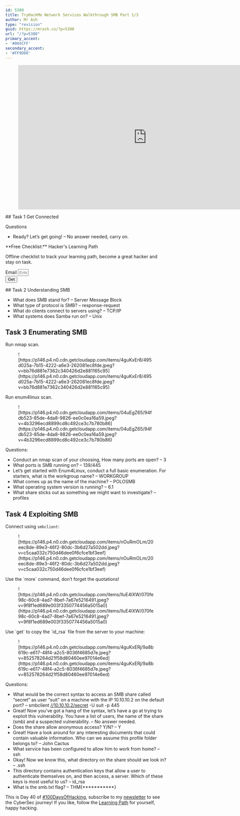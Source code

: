 ```yaml
---
id: 5380
title: TryHackMe Network Services Walkthrough SMB Part 1/3
author: Mr Ash
type: "revision"
guid: https://mrash.co/?p=5380
url: "/?p=5380"
primary_accent:
- '#004CFF'
secondary_accent:
- '#FF9D00'
---
```


<figure class="wp-block-embed is-type-video is-provider-youtube wp-block-embed-youtube wp-embed-aspect-16-9 wp-has-aspect-ratio"><div class="wp-block-embed__wrapper"><iframe allow="accelerometer; autoplay; clipboard-write; encrypted-media; gyroscope; picture-in-picture" allowfullscreen="" frameborder="0" height="450" loading="lazy" src="https://www.youtube.com/embed/DwPuDptnc2w?feature=oembed" title="TryHackMe Network Services 1 Part 1 SMB • Walkthrough" width="800"></iframe></div></figure>## Task 1 Get Connected

Questions

- Ready? Let’s get going! – No answer needed, carry on.

<div class="elementor elementor-5269" data-elementor-id="5269" data-elementor-type="section"><div class="elementor-section-wrap"> <section class="elementor-section elementor-top-section elementor-element elementor-element-650fe30 elementor-section-boxed elementor-section-height-default elementor-section-height-default" data-element_type="section" data-id="650fe30" data-particle-mobile-disabled="false" data-particle_enable="false" data-settings="{"ekit_has_onepagescroll_dot":"yes"}"><div class="elementor-container elementor-column-gap-default"><div class="elementor-row"><div class="elementor-column elementor-col-100 elementor-top-column elementor-element elementor-element-19d1b1d" data-element_type="column" data-id="19d1b1d"><div class="elementor-column-wrap elementor-element-populated"><div class="elementor-widget-wrap"> <section class="elementor-section elementor-inner-section elementor-element elementor-element-75001c1 elementor-section-boxed elementor-section-height-default elementor-section-height-default" data-element_type="section" data-id="75001c1" data-particle-mobile-disabled="false" data-particle_enable="false" data-settings="{"ekit_has_onepagescroll_dot":"yes"}"><div class="elementor-container elementor-column-gap-default"><div class="elementor-row"><div class="elementor-column elementor-col-100 elementor-inner-column elementor-element elementor-element-2d39fa8" data-element_type="column" data-id="2d39fa8" data-settings="{"background_background":"gradient"}"><div class="elementor-column-wrap elementor-element-populated"><div class="elementor-background-overlay"></div><div class="elementor-widget-wrap"><div class="elementor-element elementor-element-87a745b elementor-position-right elementor-vertical-align-middle elementor-view-default elementor-mobile-position-top elementor-widget elementor-widget-icon-box" data-element_type="widget" data-id="87a745b" data-settings="{"ekit_we_effect_on":"none"}" data-widget_type="icon-box.default"><div class="elementor-widget-container"><div class="elementor-icon-box-wrapper"><div class="elementor-icon-box-icon"> <span class="elementor-icon elementor-animation-">  </span> </div><div class="elementor-icon-box-content"> <span> **Free Checklist:** Hacker's Learning Path </span>

 Offline checklist to track your learning path, become a great hacker and stay on task.

 </div> </div> </div> </div><div class="elementor-element elementor-element-96a5f87 elementor-tablet-button-align-stretch elementor-button-align-stretch elementor-widget elementor-widget-form" data-element_type="widget" data-id="96a5f87" data-settings="{"button_width":"25","step_next_label":"Next","step_previous_label":"Previous","step_type":"number_text","step_icon_shape":"circle","ekit_we_effect_on":"none"}" data-widget_type="form.default"><div class="elementor-widget-container"> <form class="elementor-form" method="post" name="CTA - Hackers Checklist"> <input name="post_id" type="hidden" value="5269"></input> <input name="form_id" type="hidden" value="96a5f87"></input> <input name="referer_title" type="hidden" value=""></input><div class="elementor-form-fields-wrapper elementor-labels-"><div class="elementor-field-type-email elementor-field-group elementor-column elementor-field-group-email elementor-col-75 elementor-md-80 elementor-field-required"> <label class="elementor-field-label elementor-screen-only" for="form-field-email"> Email </label> <input aria-required="true" class="elementor-field elementor-size-xs  elementor-field-textual" id="form-field-email" name="form_fields[email]" placeholder="Enter Email Here" required="required" size="1" type="email"></input> </div><div class="elementor-field-group elementor-column elementor-field-type-submit elementor-col-25 e-form__buttons"> <button class="elementor-button elementor-size-xs" type="submit"> <span> <span class=" elementor-button-icon"> </span> <span class="elementor-button-text">Get</span> </span> </button> </div> </div> </form> </div> </div> </div> </div> </div> </div> </div> </section> </div> </div> </div> </div> </div> </section> </div> </div>## Task 2 Understanding SMB

- What does SMB stand for? – Server Message Block
- What type of protocol is SMB? – response-request
- What do clients connect to servers using? – TCP/IP
- What systems does Samba run on? – Unix

## Task 3 Enumerating SMB

Run nmap scan.

<figure class="wp-block-image">![https://p146.p4.n0.cdn.getcloudapp.com/items/4guKxEr8/495d025a-7b15-4222-a6e3-262081ec8fde.jpeg?v=bb76d881e7362c340426d2e881165c95](https://p146.p4.n0.cdn.getcloudapp.com/items/4guKxEr8/495d025a-7b15-4222-a6e3-262081ec8fde.jpeg?v=bb76d881e7362c340426d2e881165c95)</figure>Run enum4linux scan.

<figure class="wp-block-image">![https://p146.p4.n0.cdn.getcloudapp.com/items/04uEgZ65/94fdb523-85de-4da8-9826-ee0c0ea16a59.jpeg?v=4b3296ecd8899cd8c492ce3c7b780b86](https://p146.p4.n0.cdn.getcloudapp.com/items/04uEgZ65/94fdb523-85de-4da8-9826-ee0c0ea16a59.jpeg?v=4b3296ecd8899cd8c492ce3c7b780b86)</figure>Questions:

- Conduct an nmap scan of your choosing, How many ports are open? – 3
- What ports is SMB running on? – 139/445
- Let’s get started with Enum4Linux, conduct a full basic enumeration. For starters, what is the workgroup name? – WORKGROUP
- What comes up as the name of the machine? – POLOSMB
- What operating system version is running? – 6.1
- What share sticks out as something we might want to investigate? – profiles

## Task 4 Exploiting SMB

Connect using `smbclient`:

<figure class="wp-block-image">![https://p146.p4.n0.cdn.getcloudapp.com/items/nOuRmOLm/20eec8de-89e3-46f2-80dc-3b6d27a502dd.jpeg?v=c5caa032c750d46dee0f6cfce1bf3eef](https://p146.p4.n0.cdn.getcloudapp.com/items/nOuRmOLm/20eec8de-89e3-46f2-80dc-3b6d27a502dd.jpeg?v=c5caa032c750d46dee0f6cfce1bf3eef)</figure>Use the `more` command, don’t forget the quotations!

<figure class="wp-block-image">![https://p146.p4.n0.cdn.getcloudapp.com/items/lluE4lXW/070fe98c-60c8-4ad7-8bef-7a67e5216491.jpeg?v=9f8f1ed689e003f3350774456a5015a0](https://p146.p4.n0.cdn.getcloudapp.com/items/lluE4lXW/070fe98c-60c8-4ad7-8bef-7a67e5216491.jpeg?v=9f8f1ed689e003f3350774456a5015a0)</figure>Use `get` to copy the `id_rsa` file from the server to your machine:

<figure class="wp-block-image">![https://p146.p4.n0.cdn.getcloudapp.com/items/4guKxERj/9a8b619c-e617-48f4-a2c5-8036f4685d7e.jpeg?v=852578264d21f58d80460ee97014e6ed](https://p146.p4.n0.cdn.getcloudapp.com/items/4guKxERj/9a8b619c-e617-48f4-a2c5-8036f4685d7e.jpeg?v=852578264d21f58d80460ee97014e6ed)</figure>Questions:

- What would be the correct syntax to access an SMB share called “secret” as user “suit” on a machine with the IP 10.10.10.2 on the default port? – smbclient [//10.10.10.2/secret](//10.10.10.2/secret) -U suit -p 445
- Great! Now you’ve got a hang of the syntax, let’s have a go at trying to exploit this vulnerability. You have a list of users, the name of the share (smb) and a suspected vulnerability. – No answer needed.
- Does the share allow anonymous access? Y/N? – Y
- Great! Have a look around for any interesting documents that could contain valuable information. Who can we assume this profile folder belongs to? – John Cactus
- What service has been configured to allow him to work from home? – ssh
- Okay! Now we know this, what directory on the share should we look in? – .ssh
- This directory contains authentication keys that allow a user to authenticate themselves on, and then access, a server. Which of these keys is most useful to us? – id\_rsa
- What is the smb.txt flag? – THM{\*\*\*\*\*\*\*\*\*\*\*}

This is Day 40 of [\#100DaysOfHacking](https://mrash.co/100daysofhacking/), subscribe to my [newsletter](https://go.mrash.co/newsletter) to see the CyberSec journey! If you like, follow the [Learning Path](https://mrash.co/learning-path-for-beginner-hacker/) for yourself, happy hacking.